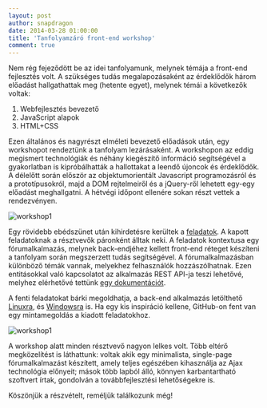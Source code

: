 ```yaml
---
layout: post
author: snapdragon
date: 2014-03-28 01:00:00
title: 'Tanfolyamzáró front-end workshop'
comment: true
---
```


Nem rég fejeződött be az idei tanfolyamunk, melynek témája a front-end fejlesztés volt. A szükséges tudás megalapozásaként az érdeklődők három előadást hallgathattak meg (hetente egyet), melynek témái a következők voltak:

1. Webfejlesztés bevezető
2. JavaScript alapok
3. HTML+CSS

Ezen általános és nagyrészt elméleti bevezető előadások után, egy workshopot rendeztünk a tanfolyam lezárásaként. A workshopon az eddig megismert technológiák és néhány kiegészítő információ segítségével a gyakorlatban is kipróbálhatták a hallottakat a leendő újoncok és érdeklődők. A délelőtt során először az objektumorientált Javascript programozásról és a prototípusokról, majd a DOM rejtelmeiről és a jQuery-ről lehetett egy-egy előadást meghallgatni. A hétvégi időpont ellenére sokan részt vettek a rendezvényen.

![workshop1](/img/2014-03-28-ws2.jpg)

Egy rövidebb ebédszünet után kihirdetésre kerültek a [feladatok](https://github.com/kir-dev/tanfolyam/blob/master/2014-tavasz/workshop/feladatok.md). A kapott feladatoknak a résztvevők páronként álltak neki. A feladatok kontextusa egy fórumalkalmazás, melynek back-endjéhez kellett front-end réteget készíteni a tanfolyam során megszerzett tudás segítségével. A fórumalkalmazásban különböző témák vannak, melyekhez felhasználók hozzászólhatnak. Ezen entitásokkal való kapcsolatot az alkalmazás REST API-ja teszi lehetővé, melyhez elérhetővé tettünk [egy dokumentációt](https://github.com/kir-dev/tanfolyam/blob/master/2014-tavasz/workshop/workshop.md#api-le%C3%ADr%C3%A1s).

A fenti feladatokat bárki megoldhatja, a back-end alkalmazás letölthető [Linuxra](http://stewie.sch.bme.hu/workshop/linux/forum), és [Windowsra](http://stewie.sch.bme.hu/workshop/forum.exe) is. Ha egy kis inspiráció kellene, GitHub-on fent van egy mintamegoldás a kiadott feladatokhoz.

![workshop1](/img/2014-03-28-ws1.jpg)

A workshop alatt minden résztvevő nagyon lelkes volt. Több eltérő megközelítést is láthattunk: voltak akik egy minimalista, single-page fórumalkalmazást készített, amely teljes egészében kihasználja az Ajax technológia előnyeit; mások több lapból álló, könnyen karbantartható szoftvert írtak, gondolván a továbbfejlesztési lehetőségekre is.

Köszönjük a részvételt, reméljük találkozunk még!

